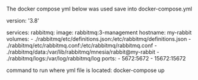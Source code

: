 The docker compose yml below was used save into docker-compose.yml

version: '3.8'

services:
  rabbitmq:
    image: rabbitmq:3-management
    hostname: my-rabbit
    volumes:
      - ./rabbitmq/etc/definitions.json:/etc/rabbitmq/definitions.json
      - ./rabbitmq/etc/rabbitmq.conf:/etc/rabbitmq/rabbitmq.conf
      - ./rabbitmq/data:/var/lib/rabbitmq/mnesia/rabbit@my-rabbit
      - ./rabbitmq/logs:/var/log/rabbitmq/log
    ports:
      - 5672:5672
      - 15672:15672
      
      
command to run where yml file is located:
docker-compose up

